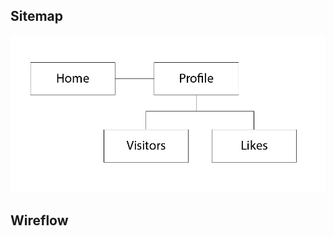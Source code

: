 ## Sitemap

<img src="https://github.com/tsjuusmei/blokTech/blob/master/docs/images/sitemap.png?raw=true" width="600">

## Wireflow